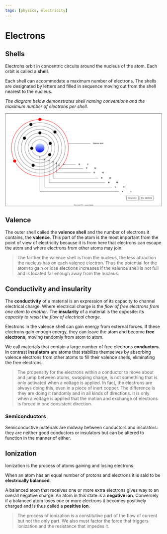 ```yaml
---
tags: [physics, electricity]
---
```


# Electrons

## Shells

Electrons orbit in concentric circuits around the nucleus of the atom. Each
orbit is called a **shell**.

Each shell can accommodate a maximum number of electrons. The shells are
designated by letters and filled in sequence moving out from the shell nearest
to the nucleus.

_The diagram below demonstrates shell naming conventions and the maximum number
of electrons per shell._

![](/img/valence-shell.svg)

## Valence

The outer shell called the **valence shell** and the number of electrons it
contains, the **valence**. This part of the atom is the most important from the
point of view of electricity because it is from here that electrons can escape
the atom and where electrons from other atoms may join.

> The farther the valence shell is from the nucleus, the less attraction the
> nucleus has on each valence electron. Thus the potential for the atom to gain
> or lose elections increases if the valence shell is not full and is located
> far enough away from the nucleus.

## Conductivity and insularity

The **conductivity** of a material is an expression of its capacity to channel
electrical charge. Where electrical charge is the _flow of free electrons from
one atom to another_. The **insularity** of a material is the opposite: its
_capacity to resist the flow of electrical charge_.

Electrons in the valence shell can gain energy from external forces. If these
electrons gain enough energy, they can leave the atom and become **free
electrons**, moving randomly from atom to atom.

We call materials that contain a large number of free electrons **conductors**.
In contrast **insulators** are atoms that stabilize themselves by absorbing
valence electrons from other atoms to fill their valence shells, eliminating the
free electrons.

> The propensity for the electrons within a conductor to move about and jump
> between atoms, swapping charge, is not something that is only activated when a
> voltage is applied. In fact, the electrons are always doing this, even in a
> piece of inert copper. The difference is they are doing it randomly and in all
> kinds of directions. It is only when a voltage is applied that the motion and
> exchange of electrons is forced in one consistent direction.

### Semiconductors

Semiconductive materials are midway between conductors and insulators: they are
neither good conductors or insulators but can be altered to function in the
manner of either.

## Ionization

Ionization is the process of atoms gaining and losing electrons.

When an atom has an equal number of protons and electrons it is said to be
**electrically balanced**.

A balanced atom that receives one or more extra electrons gives way to an
overall negative charge. An atom in this state is a **negative ion**. Conversely
if a balanced atom loses one or more electrons it becomes positively charged and
is thus called a **positive ion**.

> The process of ionization is a constitutive part of the flow of current but
> not the only part. We also must factor the force that triggers ionization and
> the resistance that impedes it.
